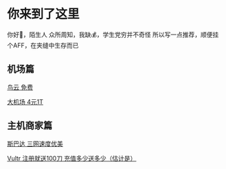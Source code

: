 # 你来到了这里
你好👋，陌生人
众所周知，我缺💰，学生党穷并不奇怪
所以写一点推荐，顺便挂个AFF，在夹缝中生存而已
## 机场篇
[鸟云 免费](https://niaoyun.me/auth/register?code=aggc)

[大机场 4元1T](https://s.ybdml.ga/C7XbSe)

## 主机商家篇
[斯巴达 三网速度优美](https://bit.ly/3HwphuM)

[Vultr 注册就送100刀 充值多少送多少（估计是）](https://www.vultr.com/?ref=9022237-8H)

